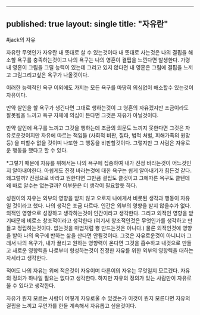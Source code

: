 
---
published: true
layout: single
title:  "자유란"
---
#jack의 자유

자유란 무엇인가
자유란 내 뜻대로 살 수 있는것이다
내 뜻대로 사는것은 나의 결핍을 해소할 욕구를 충족하는것이고
나의 욕구는 나의 영혼이 결핍을 느낀다면 발생한다.
가령 내 영혼이 그림을 그릴 능력이 있는데 그리고 있지 않다면
내 영혼은 그림에 결핍을 느끼고 그림그리고싶은 욕구가 나올것이다.

이러한 능력적인 욕구 이외에도 가지는 모든 욕구를 마땅히 의심없이
해소할수 있는것이 자유이다.

만약 살인을 할 욕구가 생긴다면 그대로 행하는것이 그 영혼의 자유겠지만
조금이라도 잘못됨을 느끼고 욕구 자체에 의심이 든다면 그것은 자유가 아닐것이다.

만약 살인에 욕구를 느끼고 그것을 행하는데 조금의 의문도 느끼지 못한다면 그것은
자유로운것이지만 자유에 따르는 책임들 (사회적 비판, 질타, 법적 처벌, 피해가족의 원망등)
을 피할수 없을 것이며 나또한 그 행동을 비판할것이다. 그렇지만 그 사람은 자유로운 행동을
했다고 할 수 있다. 


*그렇기 때문에 자유를 위해서는 나의 욕구에 집중하여 내가 진정 바라는것이 어느것인지
 알아내야한다. 아쉽게도 진정 바라는것에 대한 욕구는 쉽게 알아내기가 힘든것 같다.
 왜그럴까? 진정으로 바라고 원한다면 그만큼 결핍도 클것이고 그에따른 욕구도 클텐데
 왜 바로 알수는 없는걸까? 이부분은 더 생각이 필요할듯 하다.


성원이의 자유는 외부의 영향을 받지 않고 오로지 나에게서 비롯된 생각과 행동이
자유일 것이라고 했다. 나의 생각은 조금 다르다. 인간은 외부의 영향을 받지 않을수가 없다.
외적인 영향으로 성장하고 생각하는것이 인간이라고 생각한다.
그리고 외적인 영향을 받기때문에 비로소 창조적이라고 생각한다
(여기서 창조적인것은 무엇인가를 생각하고 만들고 정립하는것이다. 없는것을 마법처럼 뿅 만드는것은 아니다.)
물론 외적인것에 영향을 받아 나의 욕구에 반하는 삶을 산다면 안될것이다. 그것은 자유로운것이 아니니까
그래서 나의 욕구가, 내가 끌리고 원하는 영향력이 온다면 그것을 흡수하고 내것으로 만들고
새로운 영향력을 나로부터 형성하는것이 진정한 자유를 위한 외부의 영향력을 대하는 자세라고 생각한다.

적어도 나의 자유는 위에 적은것이 자유이며 다른이의 자유는 무엇일지 모르겠다.
자유의 정의가 하나일 필요는 없다고 생각한다.
하지만 자유의 정의가 있는 사람만이 자유로울 수 있다고 생각한다.

자유가 뭔지 모르는 사람이 어떻게 자유로울 수 있겠는가
이것이 뭔지 모른다면 자유의 결핍을 느끼고 무언가를 한들
계속해서 자유롭고 싶을것이다.
